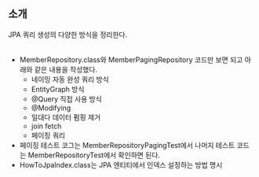 ## 소개
JPA 쿼리 생성의 다양한 방식을 정리한다.  
<br>

+ MemberRepository.class와 MemberPagingRepository 코드만 보면 되고 아래와 같은 내용을 작성했다.
    + 네이밍 자동 완성 쿼리 방식
    + EntityGraph 방식
    + @Query 직접 사용 방식
    + @Modifying
    + 일대다 데이터 펌핑 제거
    + join fetch
    + 페이징 쿼리
+ 페이징 테스트 코그는 MemberRepositoryPagingTest에서 나머지 테스트 코드는 MemberRepositoryTest에서 확인하면 된다.  
+ HowToJpaIndex.class는 JPA 엔티티에서 인덱스 설정하는 방법 명시